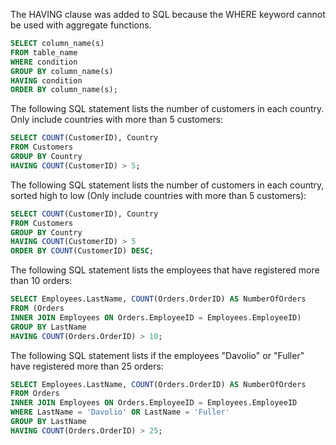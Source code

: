 The HAVING clause was added to SQL because the WHERE keyword cannot be used with aggregate functions.
```sql
SELECT column_name(s)
FROM table_name
WHERE condition
GROUP BY column_name(s)
HAVING condition
ORDER BY column_name(s);
```

The following SQL statement lists the number of customers in each country. Only include countries with more than 5 customers:
```sql
SELECT COUNT(CustomerID), Country
FROM Customers
GROUP BY Country
HAVING COUNT(CustomerID) > 5;
```

The following SQL statement lists the number of customers in each country, sorted high to low (Only include countries with more than 5 customers):
```sql
SELECT COUNT(CustomerID), Country
FROM Customers
GROUP BY Country
HAVING COUNT(CustomerID) > 5
ORDER BY COUNT(CustomerID) DESC;
```

The following SQL statement lists the employees that have registered more than 10 orders:
```sql
SELECT Employees.LastName, COUNT(Orders.OrderID) AS NumberOfOrders
FROM (Orders
INNER JOIN Employees ON Orders.EmployeeID = Employees.EmployeeID)
GROUP BY LastName
HAVING COUNT(Orders.OrderID) > 10;
```

The following SQL statement lists if the employees "Davolio" or "Fuller" have registered more than 25 orders:
```sql
SELECT Employees.LastName, COUNT(Orders.OrderID) AS NumberOfOrders
FROM Orders
INNER JOIN Employees ON Orders.EmployeeID = Employees.EmployeeID
WHERE LastName = 'Davolio' OR LastName = 'Fuller'
GROUP BY LastName
HAVING COUNT(Orders.OrderID) > 25;
```